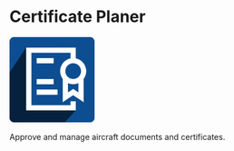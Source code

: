 # Certificate Planer

<img width="150" src="./static/description/icon.png" />

Approve and manage aircraft documents and certificates.
